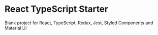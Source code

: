# React TypeScript Starter

Blank project for React, TypeScript, Redux, Jest, Styled Components and Material UI

